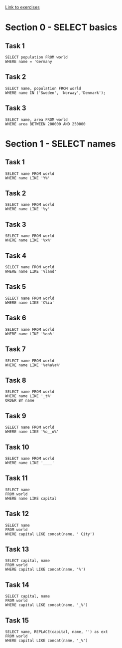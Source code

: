 [Link to exercises](https://sqlzoo.net/wiki/SQL_Tutorial)

# Section 0 - SELECT basics
## Task 1
    SELECT population FROM world
    WHERE name = 'Germany
    

## Task 2
    SELECT name, population FROM world
    WHERE name IN ('Sweden', 'Norway','Denmark');

## Task 3
    SELECT name, area FROM world
    WHERE area BETWEEN 200000 AND 250000
 
# Section 1 - SELECT names
## Task 1
    SELECT name FROM world
    WHERE name LIKE 'Y%'

## Task 2 
    SELECT name FROM world
    WHERE name LIKE '%y'

## Task 3
    SELECT name FROM world
    WHERE name LIKE '%x%'

## Task 4
    SELECT name FROM world
    WHERE name LIKE '%land'

## Task 5
    SELECT name FROM world
    WHERE name LIKE 'C%ia'

## Task 6
    SELECT name FROM world  
    WHERE name LIKE '%oo%'

## Task 7
    SELECT name FROM world
    WHERE name LIKE '%a%a%a%'

## Task 8
    SELECT name FROM world
    WHERE name LIKE '_t%'
    ORDER BY name

## Task 9
    SELECT name FROM world
    WHERE name LIKE '%o__o%'

## Task 10
    SELECT name FROM world
    WHERE name LIKE '____'

## Task 11
    SELECT name
    FROM world
    WHERE name LIKE capital

## Task 12
    SELECT name
    FROM world
    WHERE capital LIKE concat(name, ' City')

## Task 13
    SELECT capital, name
    FROM world
    WHERE capital LIKE concat(name, '%')

## Task 14
    SELECT capital, name
    FROM world
    WHERE capital LIKE concat(name, '_%')

## Task 15
    SELECT name, REPLACE(capital, name, '') as ext
    FROM world
    WHERE capital LIKE concat(name, '_%')
